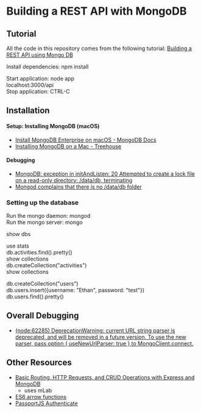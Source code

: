 # Building a REST API with MongoDB
## Tutorial
All the code in this repository comes from the following tutorial:
[Building a REST API using Mongo DB](https://codeburst.io/building-a-rest-api-using-mongo-db-75cac3403fab)

Install dependencies: npm install

Start application: node app   
localhost:3000/api  
Stop application: CTRL-C

## Installation
#### Setup: Installing MongoDB (macOS)
* [Install MongoDB Enterprise on macOS - MongoDB Docs](https://docs.mongodb.com/manual/tutorial/install-mongodb-enterprise-on-os-x/)
* [Installing MongoDB on a Mac - Treehouse](https://treehouse.github.io/installation-guides/mac/mongo-mac.html)
#### Debugging
* [MongoDB: exception in initAndListen: 20 Attempted to create a lock file on a read-only directory: /data/db, terminating](https://stackoverflow.com/questions/42446931/mongodb-exception-in-initandlisten-20-attempted-to-create-a-lock-file-on-a-rea)
* [Mongod complains that there is no /data/db folder](https://stackoverflow.com/questions/7948789/mongod-complains-that-there-is-no-data-db-folder)

### Setting up the database

Run the mongo daemon: mongod  
Run the mongo server: mongo

show dbs  

use stats  
db.activities.find().pretty()  
show collections  
db.createCollection("activities")  
show collections  

db.createCollection("users")  
db.users.insert({username: "Ethan", password: "test"})  
db.users.find().pretty()  

## Overall Debugging
* [(node:62285) DeprecationWarning: current URL string parser is deprecated, and will be removed in a future version. To use the new parser, pass option { useNewUrlParser: true } to MongoClient.connect.](https://stackoverflow.com/questions/51583465/to-use-the-new-parser-pass-option-usenewurlparser-true-to-mongoclient-conn)

## Other Resources
* [Basic Routing, HTTP Requests, and CRUD Operations with Express and MongoDB](https://www.javascriptjanuary.com/blog/basic-routing-http-requests-and-crud-operations-with-express-and-mongodb)
    * uses mLab
* [ES6 arrow functions](https://medium.freecodecamp.org/when-and-why-you-should-use-es6-arrow-functions-and-when-you-shouldnt-3d851d7f0b26)
* [PassportJS Authenticate](http://www.passportjs.org/docs/authenticate/)